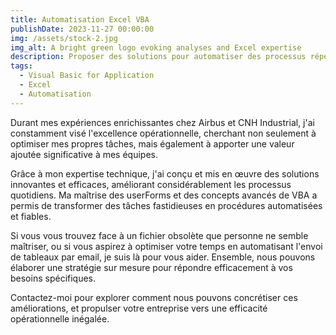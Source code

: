 ```yaml
---
title: Automatisation Excel VBA
publishDate: 2023-11-27 00:00:00
img: /assets/stock-2.jpg
img_alt: A bright green logo evoking analyses and Excel expertise
description: Proposer des solutions pour automatiser des processus répétitifs sur Excel
tags:
  - Visual Basic for Application
  - Excel
  - Automatisation
---
```


Durant mes expériences enrichissantes chez Airbus et CNH Industrial, j'ai constamment visé l'excellence opérationnelle, cherchant non seulement à optimiser mes propres tâches, mais également à apporter une valeur ajoutée significative à mes équipes.

Grâce à mon expertise technique, j'ai conçu et mis en œuvre des solutions innovantes et efficaces, améliorant considérablement les processus quotidiens. Ma maîtrise des userForms et des concepts avancés de VBA a permis de transformer des tâches fastidieuses en procédures automatisées et fiables.

Si vous vous trouvez face à un fichier obsolète que personne ne semble maîtriser, ou si vous aspirez à optimiser votre temps en automatisant l'envoi de tableaux par email, je suis là pour vous aider. Ensemble, nous pouvons élaborer une stratégie sur mesure pour répondre efficacement à vos besoins spécifiques.

Contactez-moi pour explorer comment nous pouvons concrétiser ces améliorations, et propulser votre entreprise vers une efficacité opérationnelle inégalée.